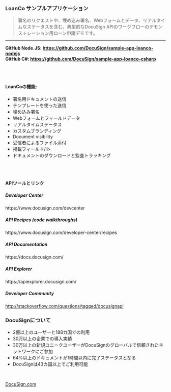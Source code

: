 
 <br />
 
### LoanCo サンプルアプリケーション 

> 署名のリクエストや、埋め込み署名、Webフォームとデータ、リアルタイムなステータスを含む、典型的なDocuSign APIのワークフローのデモンストレーション用ローン申請デモです。

<hr />

<div class="row"><div class="col-md-6">

__GitHub Node.JS: <a href="https://github.com/DocuSign/sample-app-loanco-nodejs" rel="nofollow">https://github.com/DocuSign/sample-app-loanco-nodejs</a>__
<br />
__GitHub C#: <a href="https://github.com/DocuSign/sample-app-loanco-csharp" rel="nofollow">https://github.com/DocuSign/sample-app-loanco-csharp</a>__


<br />
<br />

<h4>LoanCoの機能:</h4>

<ul>
<li>署名用ドキュメントの送信</li>
<li>テンプレートを使った送信</li>
<li>埋め込み署名</li>
<li>Webフォームとフィールドデータ</li>
<li>リアルタイムステータス</li>
<li>カスタムブランディング</li>
<li>Document visibility</li>
<li>受信者によるファイル添付</li>
<li>掲載フィールド/li>
<li>ドキュメントのダウンロードと監査トラッキング</li>
</ul>
</div><div class="col-md-6">

<br />
<br />
<h4>APIツールとリンク</h4>

<h5>Developer Center</h5>
https://www.docusign.com/devcenter

<h5>API Recipes (code walkthroughs)</h5>
https://www.docusign.com/developer-center/recipes

<h5>API Documentation</h5>
https://docs.docusign.com/  

<h5>API Explorer</h5>
https://apiexplorer.docusign.com/  

<h5>Developer Community</h5> 
<a href="http://stackoverflow.com/questions/tagged/docusignapi" rel="nofollow">http://stackoverflow.com/questions/tagged/docusignapi</a>

</div></div>

### DocuSignについて 

* 2億以上のユーザーと188カ国での利用
* 30万以上の企業での導入実績
* 30万以上の新規ユニークユーザーがDocuSignのグローバルで信頼されたネットワークにご参加
* 64%以上のドキュメントが1時間以内に完了ステータスとなる
* DocuSignは43カ国以上でご利用可能

<br />

[DocuSign.com](http://www.docusign.com/)
